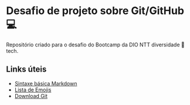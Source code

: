 # Desafio de projeto sobre Git/GitHub :computer:
Repositório criado para o desafio do Bootcamp da DIO NTT diversidade :rainbow: tech.

## Links úteis

- [Sintaxe básica Markdown](https://www.markdownguide.org/basic-syntax/)
- [Lista de Emojis](https://gist.github.com/rxaviers/7360908)
- [Download Git](https://git-scm.com/downloads)

